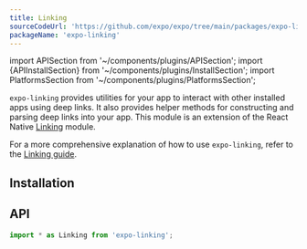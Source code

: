 ```yaml
---
title: Linking
sourceCodeUrl: 'https://github.com/expo/expo/tree/main/packages/expo-linking'
packageName: 'expo-linking'
---
```


import APISection from '~/components/plugins/APISection';
import {APIInstallSection} from '~/components/plugins/InstallSection';
import PlatformsSection from '~/components/plugins/PlatformsSection';

`expo-linking` provides utilities for your app to interact with other installed apps using deep links. It also provides helper methods for constructing and parsing deep links into your app. This module is an extension of the React Native [Linking](https://reactnative.dev/docs/linking.html) module.

For a more comprehensive explanation of how to use `expo-linking`, refer to the [Linking guide](../../../guides/linking.md).

<PlatformsSection android emulator ios simulator web />

## Installation

<APIInstallSection />

## API

```js
import * as Linking from 'expo-linking';
```

<APISection packageName="expo-linking" apiName="Linking" />